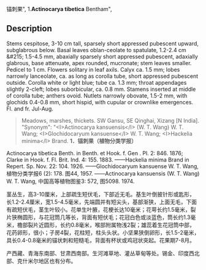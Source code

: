 锚刺果",
1.**Actinocarya tibetica** Bentham",

## Description
Stems cespitose, 3-10 cm tall, sparsely short appressed pubescent upward, subglabrous below. Basal leaves oblan-ceolate to spatulate, 1.2-2.4 cm &amp;#215; 1.5-4.5 mm, abaxially sparsely short appressed pubescent, adaxially glabrous, base attenuate, apex rounded, mucronate; stem leaves smaller. Pedicel to 1 cm. Flowers solitary in leaf axils. Calyx ca. 1.5 mm; lobes narrowly lanceolate, ca. as long as corolla tube, short appressed pubescent outside. Corolla white or light blue; tube ca. 1.3 mm; throat appendages slightly 2-cleft; lobes suborbicular, ca. 0.8 mm. Stamens inserted at middle of corolla tube; anthers ovoid. Nutlets narrowly obovate, 1.5-2 mm, with glochids 0.4-0.8 mm, short hispid, with cupular or crownlike emergences. Fl. and fr. Jul-Aug.

> Meadows, marshes, thickets. SW Gansu, SE Qinghai, Xizang [N India].
  "Synonym": "&lt;I&gt;Actinocarya kansuensis&lt;/I&gt; (W. T. Wang) W. T. Wang; &lt;I&gt;Glochidocaryum kansuense&lt;/I&gt; W. T. Wang; &lt;I&gt;Hackelia minima&lt;/I&gt; Brand.
**1．锚刺果（植物分类学报）**

Actinocarya tibetica Benth. in Benth. et Hook. f. Gen . Pl. 2: 846. 1876; Clarke in Hook. f. Fl. Brit. Ind. 4: 155. 1883. ——Hackelia minima Brand in Repert. Sp. Nov. 22: 104. 1926. ——Glochidocaryum kansuense W. T. Wang, 植物分类学报6 (2): 178. 图44, 1957. ——Actinocarya kansuensis (W. T. Wang) W. T. Wang, 中国高等植物图鉴3: 572, 图5098. 1974.

茎丛生，高3-10厘米，上部疏生短伏毛，下部近无毛。基生叶倒披针形或匙形，长1.2-2.4厘米，宽1.5-4.5毫米，先端圆并有短尖头，基部渐狭，上面无毛，下面有疏短伏毛，茎生叶较小。花单生叶腋，花梗长达10毫米；花萼长约1.5毫米，裂片狭椭圆形，与花冠筒几等长，背面有短伏毛；花冠白色或淡蓝色，筒长约1.3毫米，檐部裂片近圆形，长约0.8毫米，喉部附属物浅2裂；雄蕊着生花冠筒中部，花药卵形，很小；子房4裂，花柱短，柱头头状。小坚果狭倒卵形，长1.5-2毫米，具长0.4-0.8毫米的锚状刺和短糙毛，背面有杯状或鸡冠状突起。花果期7-8月。

产西藏、青海东南部、甘肃西南部。生河滩草地、灌丛草甸等处。锡金、印度西北部、克什米尔地区也有分布。

